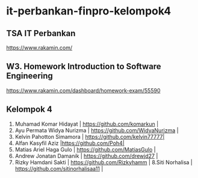 ﻿# it-perbankan-finpro-kelompok4

## TSA IT Perbankan
https://www.rakamin.com/

## W3. Homework Introduction to Software Engineering
https://www.rakamin.com/dashboard/homework-exam/55590

## Kelompok 4
1. Muhamad Komar Hidayat | https://github.com/komarkun |
2. Ayu Permata Widya Nurizma | https://github.com/WidyaNurizma |
3. Kelvin Pahotton Simamora | https://github.com/kelvin77777|
4. Alfan Kasyfil Aziz |https://github.com/Poh4|
5. Matias Ariel Haga Gulo | https://github.com/MatiasGulo |
6. Andrew Jonatan Damanik | https://github.com/drewjd27 |
7. Rizky Hamdani Sakti | https://github.com/Rizkyhamm |
8.Siti Norhalisa | https://github.com/sitinorhalisaa11 |
